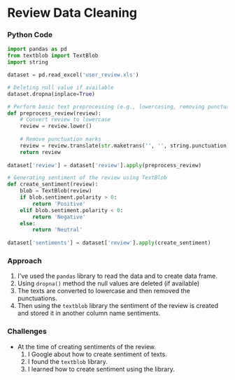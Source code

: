 # Review Data Cleaning
### Python Code
```python
import pandas as pd
from textblob import TextBlob
import string

dataset = pd.read_excel('user_review.xls')

# Deleting null value if available
dataset.dropna(inplace=True)

# Perform basic text preprocessing (e.g., lowercasing, removing punctuation).
def preprocess_review(review):
    # Convert review to lowercase
    review = review.lower()
    
    # Remove punctuation marks
    review = review.translate(str.maketrans('', '', string.punctuation))
    return review
    
dataset['review'] = dataset['review'].apply(preprocess_review)

# Generating sentiment of the review using TextBlob
def create_sentiment(review):
	blob = TextBlob(review)
	if blob.sentiment.polarity > 0:
		return 'Positive'
	elif blob.sentiment.polarity < 0:
		return 'Negative'
	else:
		return 'Neutral'
		
dataset['sentiments'] = dataset['review'].apply(create_sentiment)

```

### Approach
 1. I've used the ```pandas``` library to read the data and to create data frame. 
 2. Using ```dropna()``` method the null values are deleted (if available)
 3. The texts are converted to lowercase and then removed the punctuations. 
 4. Then using the ```textblob``` library the sentiment of the review is created and stored it in another column name sentiments.

### Challenges

 -  At the time of creating sentiments of the review.
	 1. I Google about how to create sentiment of texts.
	 2. I found the ```textblob``` library.
	 3. I learned how to create sentiment using the library.


